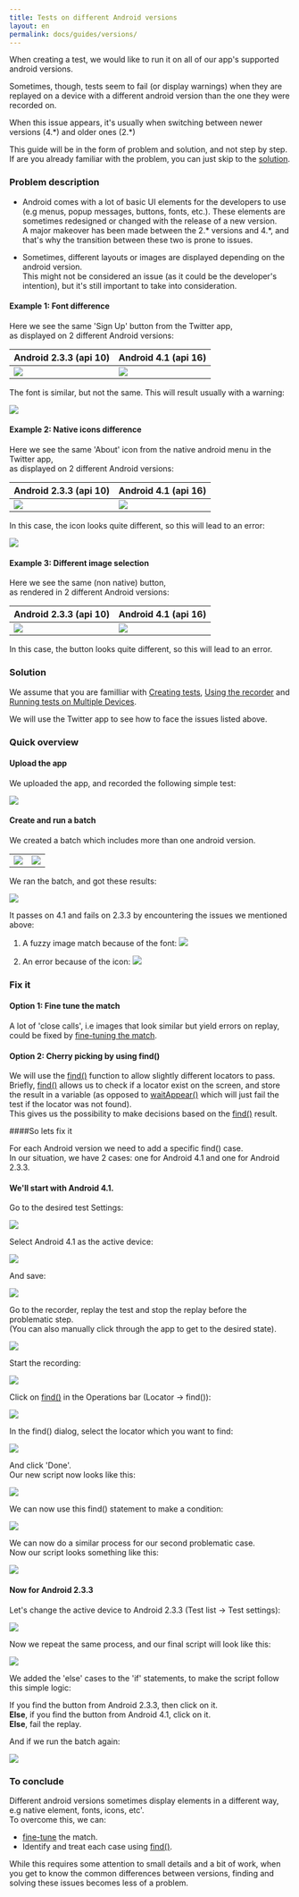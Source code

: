 ```yaml
---
title: Tests on different Android versions
layout: en
permalink: docs/guides/versions/
---
```


When creating a test, we would like to run it on all of our app's supported android versions.

Sometimes, though, tests seem to fail (or display warnings) when they are replayed on a device with a different android version than the one they were recorded on.

When this issue appears, it's usually when switching between newer versions (4.&#42;) and older ones (2.&#42;)

This guide will be in the form of problem and solution, and not step by step.
If are you already familiar with the problem, you can just skip to the [solution](#solution).

### Problem description 

+ Android comes with a lot of basic UI elements for the developers to use (e.g menus, popup messages, buttons, fonts, etc.).
These elements are sometimes redesigned or changed with the release of a new version.   
A major makeover has been made between the 2.&#42; versions and 4.&#42;, and that's why the transition between these two is prone to issues.  

+ Sometimes, different layouts or images are displayed depending on the android version.  
This might not be considered an issue (as it could be the developer's intention), but it's still important to take into consideration.


#### Example 1: Font difference
Here we see the same 'Sign Up' button from the Twitter app,  
as displayed on 2 different Android versions:  

<table class="table versions-table" align="center">
	<thead>
		<tr>
			<th>Android 2.3.3 (api 10)</th>
			<th>Android 4.1 (api 16)</th>
		</tr>
	</thead>
	<tbody>
		<tr>
			<td><img class="center shadow" src="/img/guides/versions/versions-01.png"></td>
			<td><img class="center shadow" src="/img/guides/versions/versions-02.png"></td>
		</tr>
	</tbody>
</table>

The font is similar, but not the same.
This will result usually with a warning:  

<img class="center shadow" src="/img/guides/versions/versions-03.png">

#### Example 2: Native icons difference

Here we see the same 'About' icon from the native android menu in the Twitter app,  
as displayed on 2 different Android versions:  

<table class="table versions-table" align="center">
	<thead>
		<tr>
			<th>Android 2.3.3 (api 10)</th>
			<th>Android 4.1 (api 16)</th>
		</tr>
	</thead>
	<tbody>
		<tr>
			<td><img class="center shadow" src="/img/guides/versions/versions-04.png"></td>
			<td><img class="center shadow" src="/img/guides/versions/versions-05.png"></td>
		</tr>
	</tbody>
</table>

In this case, the icon looks quite different, 
so this will lead to an error: 

<img class="center shadow" src="/img/guides/versions/versions-06.png">

#### Example 3: Different image selection

Here we see the same (non native) button,  
as rendered in 2 different Android versions:     

<table class="table versions-table" align="center">
	<thead>
		<tr>
			<th>Android 2.3.3 (api 10)</th>
			<th>Android 4.1 (api 16)</th>
		</tr>
	</thead>
	<tbody>
		<tr>
			<td><img class="center shadow" src="/img/guides/versions/versions-07.png"></td>
			<td><img class="center shadow" src="/img/guides/versions/versions-08.png"></td>
		</tr>
	</tbody>
</table>

In this case, the button looks quite different, 
so this will lead to an error.  


<h3 id="solution"> Solution </h3>

We assume that you are familliar with [Creating tests](/docs/getting-started/first-test/ "First test"), [Using the recorder](/docs/getting-started/recorder/ "Recorder") and [Running tests on Multiple Devices](/docs/getting-started/batches/ "Running a Test on Multiple Devices").  

We will use the Twitter app to see how to face the issues listed above.  

### Quick overview

#### Upload the app
We uploaded the app, and recorded the following simple test:  

<img class="center shadow" src="/img/guides/versions/versions-11.png">  

#### Create and run a batch

We created a batch which includes more than one android version.  

<table class="table versions-table" align="center">
	<tbody>
		<tr>
			<td>
				<img class="center shadow" src="/img/guides/versions/versions-12.png">
			</td>
			<td>
				<img class="center shadow" src="/img/guides/versions/versions-13.png">
			</td>
		</tr>
	</tbody>
</table>  

We ran the batch, and got these results:  

<img class="center shadow" src="/img/guides/versions/versions-14.png">  

It passes on 4.1 and fails on 2.3.3 by encountering the issues we mentioned above:

1. A fuzzy image match because of the font:  <img class="center shadow" src="/img/guides/versions/versions-15.png"> 

2. An error because of the icon:  <img class="center shadow" src="/img/guides/versions/versions-16.png"> 


### Fix it

#### Option 1: Fine tune the match  

A lot of 'close calls', i.e images that look similar but yield errors on replay, could be fixed by [fine-tuning the match](/docs/guides/image-matching/#fine-tune-matching "Fine-tune Matching").  

#### Option 2: Cherry picking by using find()  

We will use the [find()](/docs/api/locator/#find "find()") function to allow slightly different locators to pass.  
Briefly, [find()](/docs/api/locator/#find "find()") allows us to check if a locator exist on the screen, and store the result in a variable (as opposed to [waitAppear()](/docs/api/locator/#waitAppear "waitAppear()") which will just fail the test if the locator was not found).  
This gives us the possibility to make decisions based on the [find()](/docs/api/locator/#find "find()") result.

####So lets fix it

For each Android version we need to add a specific find() case.  
In our situation, we have 2 cases: one for Android 4.1 and one for Android 2.3.3.  
#### We'll start with Android 4.1.  

Go to the desired test Settings: 

<img class="center shadow" src="/img/guides/versions/versions-17.png">   

Select Android 4.1 as the active device:  

<img class="center shadow" src="/img/guides/versions/versions-13.png"> 

And save: 

<img class="center shadow" src="/img/guides/versions/versions-18.png"> 

Go to the recorder, replay the test and stop the replay before the problematic step.  
(You can also manually click through the app to get to the desired state).

<img class="center shadow" src="/img/guides/versions/versions-19.png"> 

Start the recording:

<img class="center shadow" src="/img/guides/versions/versions-20.png"> 


Click on [find()](/docs/api/locator/#find "find()") in the Operations bar (Locator -> find()):

<img class="center shadow" src="/img/guides/versions/versions-21.png"> 

In the find() dialog, select the locator which you want to find:

<img class="center shadow" src="/img/guides/versions/versions-22a.png"> 

And click 'Done'.  
Our new script now looks like this:

<img class="center shadow" src="/img/guides/versions/versions-23.png"> 

We can now use this find() statement to make a condition:

<img class="center shadow" src="/img/guides/versions/versions-24.png"> 

We can now do a similar process for our second problematic case.  
Now our script looks something like this:  

<img class="center shadow" src="/img/guides/versions/versions-25.png"> 

#### Now for Android 2.3.3

Let's change the active device to Android 2.3.3 (Test list -> Test settings):

<img class="center shadow" src="/img/guides/versions/versions-12.png"> 

Now we repeat the same process, and our final script will look like this:

<img class="center shadow" src="/img/guides/versions/versions-26.png">   

We added the 'else' cases to the 'if' statements, to make the script follow this simple logic:  

If you find the button from Android 2.3.3, then click on it.  
<b>Else</b>, if you find the button from Android 4.1, click on it.    
<b>Else</b>, fail the replay.   


And if we run the batch again:

<img class="center shadow" src="/img/guides/versions/versions-27.png"> 

### To conclude

Different android versions sometimes display elements in a different way, e.g native element, fonts, icons, etc'.  
To overcome this, we can:  

+ [fine-tune](/docs/guides/image-matching/#fine-tune-matching "Fine-tune Matching")  the match.  
+ Identify and treat each case using [find()](/docs/api/locator/#find "find()").    


While this requires some attention to small details and a bit of work, when you get to know the common differences between versions, 
finding and solving these issues becomes less of a problem.  





















